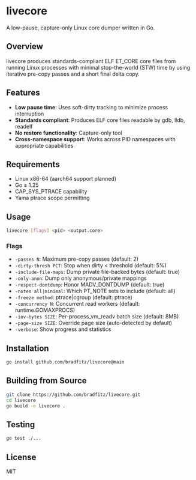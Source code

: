 # livecore

A low-pause, capture-only Linux core dumper written in Go.

## Overview

livecore produces standards-compliant ELF ET_CORE core files from running Linux processes with minimal stop-the-world (STW) time by using iterative pre-copy passes and a short final delta copy.

## Features

- **Low pause time**: Uses soft-dirty tracking to minimize process interruption
- **Standards compliant**: Produces ELF core files readable by gdb, lldb, readelf
- **No restore functionality**: Capture-only tool
- **Cross-namespace support**: Works across PID namespaces with appropriate capabilities

## Requirements

- Linux x86-64 (aarch64 support planned)
- Go ≥ 1.25
- CAP_SYS_PTRACE capability
- Yama ptrace scope permitting

## Usage

```bash
livecore [flags] <pid> <output.core>
```

### Flags

- `-passes N`: Maximum pre-copy passes (default: 2)
- `-dirty-thresh PCT`: Stop when dirty < threshold (default: 5%)
- `-include-file-maps`: Dump private file-backed bytes (default: true)
- `-only-anon`: Dump only anonymous/private mappings
- `-respect-dontdump`: Honor MADV_DONTDUMP (default: true)
- `-notes all|minimal`: Which PT_NOTE sets to include (default: all)
- `-freeze method`: ptrace|cgroup (default: ptrace)
- `-concurrency N`: Concurrent read workers (default: runtime.GOMAXPROCS)
- `-iov-bytes SIZE`: Per-process_vm_readv batch size (default: 8MB)
- `-page-size SIZE`: Override page size (auto-detected by default)
- `-verbose`: Show progress and statistics

## Installation

```bash
go install github.com/bradfitz/livecore@main
```

## Building from Source

```bash
git clone https://github.com/bradfitz/livecore.git
cd livecore
go build -o livecore .
```

## Testing

```bash
go test ./...
```

## License

MIT

